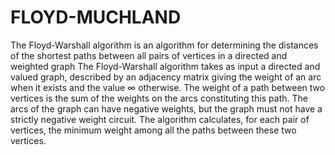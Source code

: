 # FLOYD-MUCHLAND

The Floyd-Warshall algorithm is an algorithm for determining the distances of the shortest paths between all pairs of vertices in a directed and weighted graph
The Floyd-Warshall algorithm takes as input a directed and valued graph, described by an adjacency matrix giving the weight of an arc when it exists and the value ∞ otherwise. The weight of a path between two vertices is the sum of the weights on the arcs constituting this path. The arcs of the graph can have negative weights, but the graph must not have a strictly negative weight circuit. The algorithm calculates, for each pair of vertices, the minimum weight among all the paths between these two vertices.
